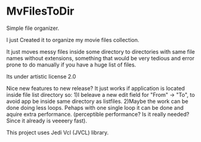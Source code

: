 # MvFilesToDir

Simple file organizer.

I just Created it to organize my movie files collection.

It just moves messy files inside some directory to directories with same file names without extensions, something that would be very tedious and error prone to do manually if you have a huge list of files.

Its under artistic license 2.0

Nice new features to new release? 
  It just works if application is located inside file list directory so:
  1)I beleave a new edit field for "From" -> "To", to avoid app be inside same directory as listfiles.
  2)Maybe the work can be done doing less loops. Pehaps with one single loop it can be done and aquire extra performance. (perceptible performance? Is it really needed? Since it already is veeeery fast).
  
  This project uses Jedi Vcl (JVCL) library.
  

